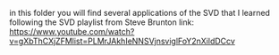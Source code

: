 in this folder you will find several applications of the SVD
that I learned following the SVD playlist from Steve Brunton
link: https://www.youtube.com/watch?v=gXbThCXjZFMlist=PLMrJAkhIeNNSVjnsviglFoY2nXildDCcv